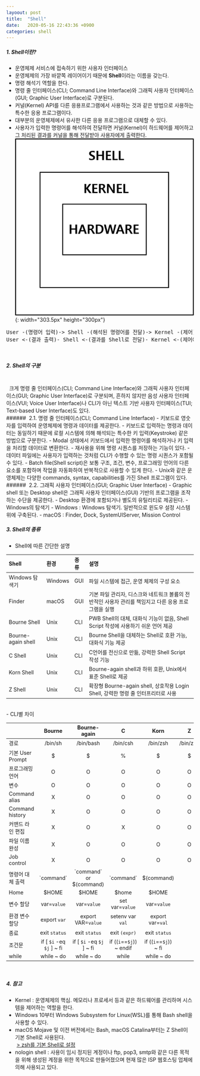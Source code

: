 ```yaml
---
layoout: post
title:  "Shell"
date:   2020-05-16 22:43:36 +0900
categories: shell
---
```

##### 1. Shell이란?  
- 운영체제 서비스에 접속하기 위한 사용자 인터페이스
- 운영체제의 가장 바깥쪽 레이어이기 때문에 **Shell**이라는 이름을 갖는다.
- 명령 해석기 역할을 한다.
- 명령 줄 인터페이스(CLI; Command Line Interface)와 그래픽 사용자 인터페이스(GUI; Graphic User Interface)로 구분된다.
- 커널(Kernel) API를 다른 응용프로그램에서 사용하는 것과 같은 방법으로 사용하는 특수한 응용 프로그램이다.
- 대부분의 운영체제에서 유사한 다른 응용 프로그램으로 대체할 수 있다.
- 사용자가 입력한 명령어를 해석하여 전달하면 커널(Kernel)이 하드웨어를 제어하고 그 처리된 결과를 커널을 통해 전달받아 사용자에게 출력한다.  ![Shell 설명](/assets/images/post_shell.png){: width="303.5px" height="300px"}
<pre>
User -(명령어 입력)-> Shell -(해석된 명령어를 전달)-> Kernel -(제어)-> Hardware
User <-(결과 출력)- Shell <-(결과를 Shell로 전달)- Kernel <-(제어에 대한 결과 전달)- Hardware
</pre>

<br>  

##### 2. Shell의 구분  
<br>
&nbsp; 크게 명령 줄 인터페이스(CLI; Command Line Interface)와 그래픽 사용자 인터페이스(GUI; Graphic User Interface)로 구분되며, 흔하지 않지만 음성 사용자 인터페이스(VUI; Voice User Interface)나 CLI가 아닌 텍스트 기반 사용자 인터페이스(TUI; Text-based User Interface)도 있다.

<br>
###### &nbsp;2.1. 명령 줄 인터페이스(CLI; Command Line Interface)
- 키보드로 영숫자를 입력하여 운영체제에 명령과 데이터를 제공한다.
- 키보드로 입력하는 명령과 데이터는 동일하기 때문에 로컬 시스템에 의해 해석되는 특수한 키 입력(Keystroke) 같은 방법으로 구분한다.
- Modal 상태에서 키보드에서 입력한 명령어를 해석하거나 키 입력을 처리할 데이터로 변환한다.
- 재사용을 위해 명령 시퀀스를 저장하는 기능이 있다.
- 데이터 파일에는 사용자가 입력하는 것처럼 CLI가 수행할 수 있는 명령 시퀀스가 포함될 수 있다.
- Batch file(Shell script)은 보통 구조, 조건, 변수, 프로그래밍 언어의 다른 요소를 포함하며 작업을 자동화하여 반복적으로 사용할 수 있게 한다.
- Unix와 같은 운영체제는 다양한 commands, syntax, capabilities를 가진 Shell 프로그램이 있다.

<br>  
###### &nbsp;2.2. 그래픽 사용자 인터페이스(GUI; Graphic User Interface)  
- Graphic shell 또는 Desktop shell은 그래픽 사용자 인터페이스(GUI) 기반의 프로그램을 조작하는 수단을 제공한다.
- Desktop 환경에 포함되거나 별도의 유틸리티로 제공된다.
- Windows의 탐색기 
- Windows : Windows 탐색기. 일반적으로 윈도우 설정 시스템 위에 구축된다.
- macOS : Finder, Dock, SystemUIServer, Mission Control

<br>

##### 3. Shell의 종류

- Shell에 따른 간단한 설명  

|Shell                    |환경       |종류|설명 |
|:------------------|:----------|:----|:- |
|Windows 탐색기 |Windows|GUI|파일 시스템에 접근, 운영 체제의 구성 요소|
|Finder                  |macOS   |GUI|기본 파일 관리자, 디스크와 네트워크 볼륨의 전반적인 사용자 관리를 책임지고 다른 응용 프로그램을 실행|
|Bourne Shell        |Unix       |CLI|PWB Shell의 대체,  대화식 기능이 없음, Shell Script 작성에 사용하기 쉬운 언어 제공|
|Bourne-again shell|Unix       |CLI|Bourne Shell을 대체하는 Shell로 호환 가능, 대화식 기능 제공|
|C Shell                 |Unix        |CLI|C언어를 전신으로 만듦, 강력한 Shell Script 작성 기능|
|Korn Shell            |Unix        |CLI|Bourne-again shell과 하위 호환, Unix에서 표준 Shell로 제공|
|Z Shell                 |Unix        |CLI|확장형 Bourne-again shell, 상호작용 Login Shell, 강력한 명령 줄 인터프리터로 사용|

<br>
- CLI별 차이  

|                                         |Bourne          |Bourne-again                       |C            |Korn      |Z            |
|:--------------------|:-------------:|:------------------------------:|:---------:|:---------:|:---------:|
|경로                       |/bin/sh         |/bin/bash                             |/bin/csh|/bin/zsh |/bin/zsh |
|기본 User Prompt  |$                   |$                                          |%          |$             |$            |
|프로그래밍 언어    |O                  |O                                          |O          |O            |O           |
|변수                        |O                  |O                                          |O          |O            |O           |
|Command alias      |X                  |O                                          |O          |O            |O           |
|Command history  |X                  |O                                          |O          |O            |O           |
|커맨드 라인 편집   |X                  |O                                          |X          |O            |O           |
|파일 이름 완성       |X                  |O                                          |O          |O            |O           |
|Job control             |X                  |O                                          |O          |O            |O           |
|명령어 대체 출력   |\`command\` |\`command\` or $(command) |\`command\` |$(command) |  |
|Home                     |$HOME  | $HOME | $home | $HOME |             |
|변수 할당               |var=`value`  | var=`value` | set var=`value` | var=`value` |             |
|환경 변수 할당      |export `var`  | export VAR=`value` | setenv var `val` | export var=`val` |             |
|종료                      |exit `status`  | exit `status` | exit `(expr)` | exit `status` |             |
|조건문            |if [ `$i` -eq `$j` ] ~ fi  |if [ `$i` -eq `$j` ] ~ fi  |if ((`i`==`$j`)) ~ endif  |if ((`i`==`$j`)) ~ fi   |             |
|while                     |while ~ do  | while ~ do | while | while ~ do |             |

<br>

##### 4. 참고   
- Kernel : 운영체제의 핵심. 메모리나 프로세서 등과 같은 하드웨어를 관리하며 시스템을 제어하는 역할을 한다.
- Windows 10부터 Windows Subsystem for Linux(WSL)를 통해 Bash shell을 사용할 수 있다.
- macOS Mojave 및 이전 버전에서는 Bash, macOS Catalina부터는 Z Shell이 기본 Shell로 사용된다.  <br> &nbsp;[> zsh를 기본 Shell로 설정](https://support.apple.com/en-us/HT208050)  
- nologin shell : 사용이 임시 정지된 계정이나 ftp, pop3, smtp와 같은 다른 목적을 위해 생성된 계정을 위한 목적으로 만들어졌으며 현재 많은 ISP 웹호스팅 업체에 의해 사용되고 있다. 